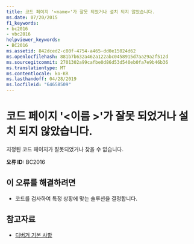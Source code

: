 ```yaml
---
title: 코드 페이지 '<name>'가 잘못 되었거나 설치 되지 않았습니다.
ms.date: 07/20/2015
f1_keywords:
- bc2016
- vbc2016
helpviewer_keywords:
- BC2016
ms.assetid: 842dced2-c80f-4754-a465-dd0e15024d62
ms.openlocfilehash: 881b7b632a462a122abc0458915d7aa29a2f512d
ms.sourcegitcommit: 2701302a99cafbe0d86d53d540eb0fa7e9b46b36
ms.translationtype: MT
ms.contentlocale: ko-KR
ms.lasthandoff: 04/28/2019
ms.locfileid: "64658509"
---
```

# <a name="codepage-name-is-invalid-or-not-installed"></a>코드 페이지 '\<이름 >'가 잘못 되었거나 설치 되지 않았습니다.
지정된 코드 페이지가 잘못되었거나 찾을 수 없습니다.  
  
 **오류 ID:** BC2016  
  
## <a name="to-correct-this-error"></a>이 오류를 해결하려면  
  
- 코드를 검사하여 특정 상황에 맞는 솔루션을 결정합니다.  
  
## <a name="see-also"></a>참고자료

- [디버거 기본 사항](/visualstudio/debugger/debugger-basics)
